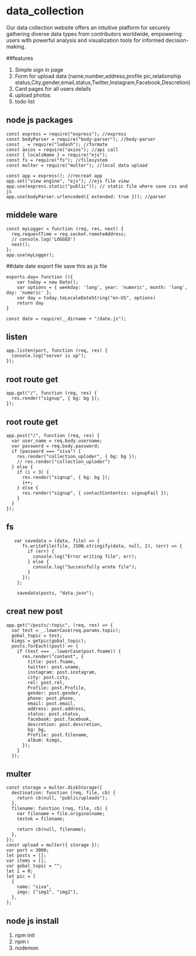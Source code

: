 # data_collection
Our data collection website offers an intuitive platform for securely gathering diverse data types from contributors worldwide, empowering users with powerful analysis and visualization tools for informed decision-making.

 ##features
  1. Simple sign in page
  2. Form for upload data (name,number,address,profile pic,relationship status,City,gender,email,status,Twitter,Instagram,Facebook,Descretion)
  3. Card pages for all users delails
  4. upload photos
  5. todo list

## node js packages

```
const express = require("express"); //express
const bodyParser = require("body-parser"); //body-parser 
const _ = require("lodash"); //formate
const axios = require("axios"); //api call
const { localsName } = require("ejs");
const fs = require("fs"); //filesystem 
const multer = require("multer"); //local data upload

const app = express(); //recreat app 
app.set("view engine", "ejs"); //ejs file view
app.use(express.static("public")); // static file where save css and js
app.use(bodyParser.urlencoded({ extended: true })); //parser
```


## middele ware

```
const myLogger = function (req, res, next) {
  req.requestTime = req.socket.remoteAddress;
  // console.log('LOGGED')
  next();
};
app.use(myLogger);
```

##date
date export file save this as js file
```
exports.day= function (){
    var today = new Date();
    var options = { weekday: 'long', year: 'numeric', month: 'long', day: 'numeric' };
    var day = today.toLocaleDateString("en-US", options)
    return day
}
```
```
const date = require(__dirname + "/date.js");
```
## listen
```
app.listen(port, function (req, res) {
  console.log("server is up");
});

```
## root route get
```
app.get("/", function (req, res) {
  res.render("signup", { bg: bg });
});
```
## root route get
```
app.post("/", function (req, res) {
  var user_name = req.body.username;
  var password = req.body.password;
  if (password === "siva") {
    res.render("collection_uploder", { bg: bg });
    // res.render("collection_uploder")
  } else {
    if (i < 3) {
      res.render("signup", { bg: bg });
      i++;
    } else {
      res.render("signup", { contactContentss: signupFail });
    }
  }
});
```
## fs
```
   var savedata = (data, file) => {
      fs.writeFile(file, JSON.stringify(data, null, 2), (err) => {
        if (err) {
          console.log("Error writing file", err);
        } else {
          console.log("Successfully wrote file");
        }
      });
    };

    savedata(posts, "data.josn");
```
## creat new post
```
app.get("/posts/:topic", (req, res) => {
  var test = _.lowerCase(req.params.topic);
  gobal_topic = test;
  kimgs = getpic(gobal_topic);
  posts.forEach((post) => {
    if (test === _.lowerCase(post.fname)) {
      res.render("content", {
        title: post.fname,
        twitter: post.uname,
        instagram: post.instagram,
        city: post.city,
        rel: post.rel,
        Profile: post.Profile,
        gender: post.gender,
        phone: post.phone,
        email: post.email,
        address: post.address,
        status: post.status,
        facebook: post.facebook,
        descretion: post.descretion,
        bg: bg,
        Profile: post.filename,
        album: kimgs,
      });
    }
  });
```
## multer 
```
const storage = multer.diskStorage({
  destination: function (req, file, cb) {
    return cb(null, "public/uploads");
  },
  filename: function (req, file, cb) {
    var filename = file.originalname;
    testok = filename;

    return cb(null, filename);
  },
});
const upload = multer({ storage });
var port = 3000;
let posts = [];
var items = [];
var gobal_topic = "";
let i = 0;
let pic = [
  {
    name: "siva",
    imgs: ["img1", "img2"],
  },
];

```
## node js install
  1. npm init
  2. npm i
  3. nodemon
  






